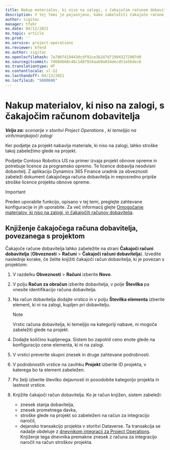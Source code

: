 ```yaml
---
title: Nakup materialov, ki niso na zalogi, s čakajočim računom dobavitelja
description: V tej temi je pojasnjeno, kako zabeležiti čakajoče račune dobavitelja.
author: sigitac
manager: tfehr
ms.date: 04/12/2021
ms.topic: article
ms.prod: ''
ms.service: project-operations
ms.reviewer: kfend
ms.author: sigitac
ms.openlocfilehash: 7a706f419443dcdf92ce3b247d719943272907d0
ms.sourcegitcommit: 7468d668c48c1d87934aab9a034decd51e56dec6
ms.translationtype: HT
ms.contentlocale: sl-SI
ms.lasthandoff: 04/13/2021
ms.locfileid: "5880686"
---
```

# <a name="purchase-non-stocked-materials-using-a-pending-vendor-invoice"></a>Nakup materialov, ki niso na zalogi, s čakajočim računom dobavitelja

_**Velja za:** scenarije v storitvi Project Operations , ki temeljijo na virih/manjkajoči zalogi_

Ker podjetje za projekt nabavlja materiale, ki niso na zalogi, lahko stroške takoj zabeležimo glede na projekt. 

Podjetje Contoso Robotics US na primer izvaja projekt obnove opreme in potrebuje licence za programsko opremo. Te licence dobavlja neodvisni dobavitelj.  Z aplikacijo Dynamics 365 Finance uradnik za obveznosti zabeleži dokument čakajočega računa dobavitelja in neposredno pripiše stroške licence projektu obnove opreme. 

> [!IMPORTANT]
> Preden uporabite funkcijo, opisano v tej temi, preglejte zahtevane konfiguracije in jih uporabite. Za več informacij glejte [Omogočanje materialov, ki niso na zalogi, in čakajočih računov dobavitelja](configure-materials-nonstocked.md). 

## <a name="post-a-project-related-pending-vendor-invoice"></a>Knjiženje čakajočega računa dobavitelja, povezanega s projektom 

Čakajoče račune dobavitelja lahko zabeležite na strani **Čakajoči računi dobavitelja** (**Obveznosti** > **Računi** > **Čakajoči računi dobavitelja**). Izvedite naslednje korake, če želite knjižiti čakajoči račun dobavitelja, ki je povezan s projektom:

1. V razdelku **Obveznosti** > **Računi** izberite **Novo**. 
2. V polju **Račun za obračun** izberite dobavitelja, v polje **Številka** pa vnesite identifikacijo računa dobavitelja.
3. Na račun dobavitelja dodajte vrstico in v polju **Številka elementa** izberite element, ki ni na zalogi, kupljen pri dobavitelju. 

    > [!NOTE]
    > Vrstic računa dobavitelja, ki temeljijo na kategoriji nabave, ni mogoče zabeležiti glede na projekt. 
    
5. Dodajte količino kupljenega. Sistem bo zapolnil ceno enote glede na konfiguracijo cene elementa, ki ni na zalogi. 
6. V vrstici preverite skupni znesek in druge zahtevane podrobnosti.
7. V podrobnostih vrstice na zavihku **Projekt** izberite ID projekta, v katerega bo ta element zabeležen.
8. Po želji izberite številko dejavnosti in posodobite kategorijo projekta in lastnost vrstice.
9. Knjižite čakajoči račun dobavitelja. Ko je račun knjižen, sistem zabeleži:
    
    - znesek stanja dobavitelja,
    - znesek prometnega davka,
    - stroške glede na projekt so zabeleženi na račun za integracijo naročil,
    - dejansko transakcijo projekta v storitvi Dataverse. Ta transakcija se nadalje obdeluje z [dnevnikom integracij za Project Operations](../project-accounting/project-operations-integration-journal.md). Knjiženje tega dnevnika premakne znesek z računa za integracijo naročil na račun stroškov projekta.
